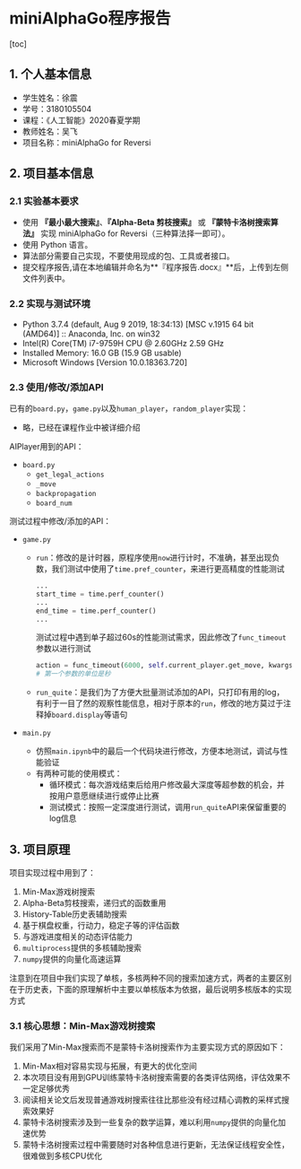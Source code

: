 # miniAlphaGo程序报告

[toc]

## 1. 个人基本信息

- 学生姓名：徐震
- 学号：3180105504
- 课程：《人工智能》2020春夏学期
- 教师姓名：吴飞
- 项目名称：miniAlphaGo for Reversi



## 2. 项目基本信息

### 2.1 实验基本要求

- 使用 **『最小最大搜索』**、**『Alpha-Beta 剪枝搜索』** 或 **『蒙特卡洛树搜索算法』** 实现 miniAlphaGo for Reversi（三种算法择一即可）。
- 使用 Python 语言。
- 算法部分需要自己实现，不要使用现成的包、工具或者接口。
- 提交程序报告,请在本地编辑并命名为**『程序报告.docx』**后，上传到左侧文件列表中。

### 2.2 实现与测试环境

- Python 3.7.4 (default, Aug  9 2019, 18:34:13) [MSC v.1915 64 bit (AMD64)] :: Anaconda, Inc. on win32
- Intel(R) Core(TM) i7-9759H CPU @ 2.60GHz  2.59 GHz
- Installed Memory: 16.0 GB (15.9 GB usable)
- Microsoft Windows [Version 10.0.18363.720]

### 2.3 使用/修改/添加API

已有的`board.py`，`game.py`以及`human_player`，`random_player`实现：

- 略，已经在课程作业中被详细介绍

AIPlayer用到的API：

- `board.py`
  - `get_legal_actions`
  - `_move`
  - `backpropagation`
  - `board_num`

测试过程中修改/添加的API：

- `game.py`

  - `run`：修改的是计时器，原程序使用`now`进行计时，不准确，甚至出现负数，我们测试中使用了`time.pref_counter`，来进行更高精度的性能测试

    ```python
    ...
    start_time = time.perf_counter()
    ...
    end_time = time.perf_counter()
    ...
    ```

    测试过程中遇到单子超过60s的性能测试需求，因此修改了`func_timeout`参数以进行测试

    ```python
    action = func_timeout(6000, self.current_player.get_move, kwargs={'board': self.board})
    # 第一个参数的单位是秒
    ```

  - `run_quite`：是我们为了方便大批量测试添加的API，只打印有用的log，有利于一目了然的观察性能信息，相对于原本的`run`，修改的地方莫过于注释掉`board.display`等语句

- `main.py`

  - 仿照`main.ipynb`中的最后一个代码块进行修改，方便本地测试，调试与性能验证
  - 有两种可能的使用模式：
    - 循环模式：每次游戏结束后给用户修改最大深度等超参数的机会，并按用户意愿继续进行或停止比赛
    - 测试模式：按照一定深度进行测试，调用`run_quite`API来保留重要的log信息

## 3. 项目原理

项目实现过程中用到了：

1. Min-Max游戏树搜索
2. Alpha-Beta剪枝搜索，递归式的函数重用
3. History-Table历史表辅助搜索
4. 基于棋盘权重，行动力，稳定子等的评估函数
5. 与游戏进度相关的动态评估能力
6. `multiprocess`提供的多核辅助搜索
7. `numpy`提供的向量化高速运算

注意到在项目中我们实现了单核，多核两种不同的搜索加速方式，两者的主要区别在于历史表，下面的原理解析中主要以单核版本为依据，最后说明多核版本的实现方式

### 3.1 核心思想：Min-Max游戏树搜索

我们采用了Min-Max搜索而不是蒙特卡洛树搜索作为主要实现方式的原因如下：

1. Min-Max相对容易实现与拓展，有更大的优化空间
2. 本次项目没有用到GPU训练蒙特卡洛树搜索需要的各类评估网络，评估效果不一定足够优秀
3. 阅读相关论文后发现普通游戏树搜索往往比那些没有经过精心调教的采样式搜索效果好
4. 蒙特卡洛树搜索涉及到一些复杂的数学运算，难以利用`numpy`提供的向量化加速优势
5. 蒙特卡洛树搜索过程中需要随时对各种信息进行更新，无法保证线程安全性，很难做到多核CPU优化

